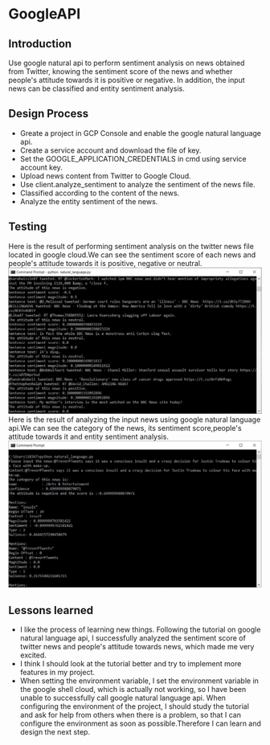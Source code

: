 # GoogleAPI
## Introduction
Use google natural api to perform sentiment analysis on news obtained from Twitter, knowing the sentiment score of the news and whether people's attitude towards it is positive or negative. In addition, the input news can be classified and entity sentiment analysis.   
## Design Process
- Greate a project in GCP Console and enable the google natural language api.
- Create a service account and download the file of key.
- Set the GOOGLE_APPLICATION_CREDENTIALS in cmd using service account key.
- Upload news content from Twitter to Google Cloud.
- Use client.analyze_sentiment to analyze the sentiment of the news file.
- Classified according to the content of the news.
- Analyze the entity sentiment of the news.   
## Testing 
Here is the result of performing sentiment analysis on the twitter news file located in google cloud.We can see the sentiment score of each news and people's attitude towards it is positive, negative or neutral.
<img src="https://github.com/lqi25/mini-project1/blob/lqi/img/img1.jpg"/>   
Here is the result of analyzing the input news using google natural language api.We can see the category of the news, its sentiment score,people's attitude towards it and entity sentiment analysis.   
<img src="https://github.com/lqi25/mini-project1/blob/lqi/img/img2.jpg"/>   
## Lessons learned
- I like the process of learning new things. Following the tutorial on google natural language api, I successfully analyzed the sentiment score of twitter news and people's attitude towards news, which made me very excited.   
- I think I should look at the tutorial better and try to implement more features in my project.   
- When setting the environment variable, I set the environment variable in the google shell cloud, which is actually not working, so I have been unable to successfully call google natural language api. When configuring the environment of the project, I should study the tutorial and ask for help from others when there is a problem, so that I can configure the environment as soon as possible.Therefore I can learn and design the next step.

